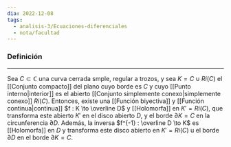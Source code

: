 ```yaml
---
dia: 2022-12-08
tags:
  - analisis-3/Ecuaciones-diferenciales
  - nota/facultad
---
```

### Definición
---
Sea $C \subset \mathbb C$ una curva cerrada smple, regular a trozos, y sea $K = C \cup Ri(C)$ el [[Conjunto compacto]] del plano cuyo borde es $C$ y cuyo [[Punto interno|interior]] es el abierto [[Conjunto simplemente conexo|simplemente conexo]] $Ri(C)$. Entonces, existe una [[Función biyectiva]] y [[Función continua|continua]] $f : K \to \overline D$ y [[Holomorfa]] en $K' = Ri(C)$, que transforma este abierto $K'$ en el disco abierto $D$, y el borde $\partial K = C$ en la circunferencia $\partial D$. Además, la inversa $f^{-1} : \overline D \to K$ es [[Holomorfa]] en $D$ y transforma este disco abierto en $K' = Ri(C)$ u el borde $\partial D$ en el borde $\partial K = C$.